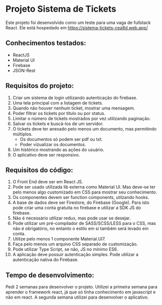 # Projeto Sistema de Tickets

Este projeto foi desenvolvido como um teste para uma vaga de fullstack React.
Ele está hospedado em https://sistema-tickets-cea8d.web.app/

## Conhecimentos testados:
* ReactJS
* Material UI
* Firebase
* JSON-Rest

## Requisitos do projeto:
1. Criar um sistema de login utilizando autenticação do firebase.
2. Uma tela principal com a listagem de tickets.
3. Quando não houver nenhum ticket, mostrar uma mensagem.
4. Poder filtrar os tickets por título ou por status.
5. Limitar o número de tickets mostrados por vez utilizando paginação.
6. Salvar os tickets e buscá-los de um servidor.
7. O tickets deve ter anexado pelo menos um documento, mas permitindo múltiplos.
   * Os documentos só podem ser pdf ou txt.
   * Poder vizualizar os documentos.
8. Um histórico mostrando as ações do usuário.
9. O aplicativo deve ser responsivo.

## Requisitos do código:
1. O Front End deve ser em React JS.
2. Pode ser usado utilizada lib externa como Material UI. Mas deve-se ter pelo menos algo customizado em CSS para mostrar seu
conhecimento.
3. Os componentes devem ser function components, utilzando hooks.
4. A base de dados deve ser Firestore, do Firebase (Google). Para isto pode criar uma conta gratuita no firebase e utilizar a SDK JS do
firebase.
5. Não é necessário utilizar redux, mas pode usar se desejar.
6. Pode utilizar um pré-compilador de SASS/SCSS/LESS para o CSS, mas não é obrigatório, no entanto o estilo em sí também será
levado em conta.
7. Utilize pelo menos 1 componente Material.UI7.
8. Faça pelo menos um arquivo CSS separado de customização.
9. Pode utilizar Type Script, se não, JS no mínimo ES6.
10. A aplicação deve possuir autenticação simples. Pode utilizar a autenticação nativa do Firebase.

## Tempo de desenvolvimento:
Pedi 2 semanas para desenvolver o projeto. Utilizei a primeira semana para aprender o framework react, já que só tinha conhecimento em javascript e não em react. A segunda semana utilizei para desenvolver o aplicativo.
